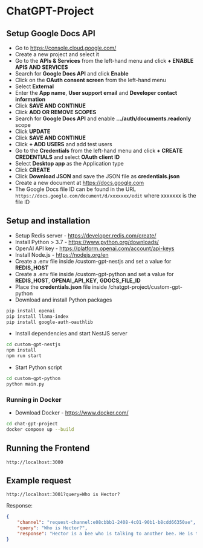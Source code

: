 # ChatGPT-Project

## Setup Google Docs API

- Go to https://console.cloud.google.com/
- Create a new project and select it
- Go to the **APIs & Services** from the left-hand menu and click **+ ENABLE APIS AND SERVICES**
- Search for **Google Docs API** and click **Enable**
- Click on the **OAuth consent screen** from the left-hand menu
- Select **External**
- Enter the **App name**, **User support email** and **Developer contact information**
- Click **SAVE AND CONTINUE**
- Click **ADD OR REMOVE SCOPES**
- Search for **Google Docs API** and enable **.../auth/documents.readonly** scope
- Click **UPDATE**
- Click **SAVE AND CONTINUE**
- Click **+ ADD USERS** and add test users
- Go to the **Credentials** from the left-hand menu and click **+ CREATE CREDENTIALS** and select **OAuth client ID**
- Select **Desktop app** as the Application type
- Click **CREATE**
- Click **Download JSON** and save the JSON file as **credentials.json**
- Create a new document at https://docs.google.com
- The Google Docs file ID can be found in the URL `https://docs.google.com/document/d/xxxxxxx/edit` where xxxxxxx is the file ID
  
## Setup and installation

- Setup Redis server - https://developer.redis.com/create/
- Install Python > 3.7 - https://www.python.org/downloads/
- OpenAI API key - https://platform.openai.com/account/api-keys
- Install Node.js - https://nodejs.org/en
- Create a .env file inside /custom-gpt-nestjs and set a value for **REDIS_HOST**
- Create a .env file inside /custom-gpt-python and set a value for **REDIS_HOST**, **OPENAI_API_KEY**, **GDOCS_FILE_ID**
- Place the **credentials.json** file inside /chatgpt-project/custom-gpt-python
- Download and install Python packages
```bash
pip install openai
pip install llama-index
pip install google-auth-oauthlib
```
- Install dependencies and start NestJS server
```bash
cd custom-gpt-nestjs
npm install
npm run start
```
- Start Python script
```bash
cd custom-gpt-python
python main.py
```

### Running in Docker

- Download Docker - https://www.docker.com/
```bash
cd chat-gpt-project
docker compose up --build
```

## Running the Frontend
`http://localhost:3000`

## Example request
`http://localhost:3001?query=Who is Hector?`

Response:
```json
{
    "channel": "request-channel:e08cbbb1-2408-4c01-90b1-b8cdd66350ae",
    "query": "Who is Hector?",
    "response": "Hector is a bee who is talking to another bee. He is trying to find out where the other bee is getting the sweet stuff from."
}
```
